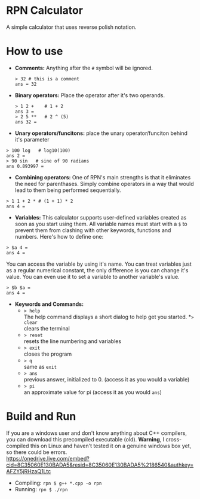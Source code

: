 # RPN Calculator
A simple calculator that uses reverse polish notation. 

# How to use
 - <b>Comments:</b>
   Anything after the `#` symbol will be ignored.
   ```
   > 32 # this is a comment
   ans = 32
   ```
   
 - <b>Binary operators:</b>
  Place the operator after it's two operands.
   ```
   > 1 2 +    # 1 + 2 
   ans 3 =
   > 2 5 **   # 2 ^ (5)
   ans 32 =
   ```
   
 - <b>Unary operators/funcitons:</b>
  place the unary operator/funciton behind it's parameter
  ```
  > 100 log   # log10(100)
  ans 2 =
  > 90 sin   # sine of 90 radians
  ans 0.893997 =
  ```
  
 - <b>Combining operators:</b>
  One of RPN's main strengths is that it eliminates the need for parenthases. Simply combine operators in a way that would lead to them being performed sequentially.
  ```
  > 1 1 + 2 * # (1 + 1) * 2  
  ans 4 =
  ```
 - <b>Variables:</b>
  This calculator supports user-defined variables created as soon as you start using them. All variable names must start with a `$` to prevent them from clashing with other keywords, functions and numbers. Here's how to define one:
 ```
 > $a 4 =
 ans 4 =
 ```
  You can access the variable by using it's name. You can treat variables just as a regular numerical constant, the only difference is you can change it's value. You can even use it to set a variable to another variable's value.
 ```
 > $b $a =
 ans 4 =
 ```


 - <b>Keywords and Commands:</b>
    * `> help` <br/>
      The help command displays a short dialog to help get you started.
    *`> clear` <br/>
      clears the terminal
    * `> reset` <br/>
      resets the line numbering and variables
    * `> exit` <br/>
      closes the program
    * `> q` <br/>
      same as `exit`
    * `> ans` <br/>
      previous answer, initialized to 0. (access it as you would a variable)
    * `> pi` <br/>
      an approximate value for pi (access it as you would `ans`)


# Build and Run
If you are a windows user and don't know anything about C++ compilers, you can download this precompiled executable (old). <b>Warning</b>, I cross-compiled this on Linux and haven't tested it on a genuine windows box yet, so there could be errors.<br/>
https://onedrive.live.com/embed?cid=8C35060E130BADA5&resid=8C35060E130BADA5%2186540&authkey=AFZY5jRHzaQ1Ltc
- Compiling:
`rpn $ g++ *.cpp -o rpn`
- Running:
`rpn $ ./rpn`
